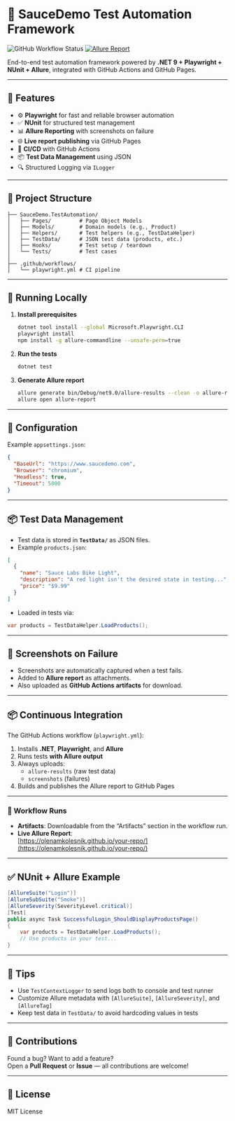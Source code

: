 # 🧪 SauceDemo Test Automation Framework

![GitHub Workflow Status](https://github.com/olenamkolesnik/SauceDemo.TestAutomation/actions/workflows/playwright.yml/badge.svg)
[![Allure Report](https://img.shields.io/badge/Allure-Report-ff69b4)](https://olenamkolesnik.github.io/SauceDemo.TestAutomation/)

End-to-end test automation framework powered by **.NET 9 + Playwright + NUnit + Allure**, integrated with GitHub Actions and GitHub Pages.

---

## 🚀 Features
- ⚙️ **Playwright** for fast and reliable browser automation
- ✅ **NUnit** for structured test management
- 📊 **Allure Reporting** with screenshots on failure
- 🌐 **Live report publishing** via GitHub Pages
- 🔁 **CI/CD** with GitHub Actions
- 📦 **Test Data Management** using JSON
- 🔍 Structured Logging via `ILogger`

---

## 📁 Project Structure

```
├── SauceDemo.TestAutomation/
│   ├── Pages/         # Page Object Models
│   ├── Models/        # Domain models (e.g., Product)
│   ├── Helpers/       # Test helpers (e.g., TestDataHelper)
│   ├── TestData/      # JSON test data (products, etc.)
│   ├── Hooks/         # Test setup / teardown
│   └── Tests/         # Test cases
│
├── .github/workflows/
│   └── playwright.yml # CI pipeline
```

---

## 🧪 Running Locally

1. **Install prerequisites**
   ```bash
   dotnet tool install --global Microsoft.Playwright.CLI
   playwright install
   npm install -g allure-commandline --unsafe-perm=true
   ```

2. **Run the tests**
   ```bash
   dotnet test
   ```

3. **Generate Allure report**
   ```bash
   allure generate bin/Debug/net9.0/allure-results --clean -o allure-report
   allure open allure-report
   ```

---

## 🔧 Configuration

Example `appsettings.json`:
```json
{
  "BaseUrl": "https://www.saucedemo.com",
  "Browser": "chromium",
  "Headless": true,
  "Timeout": 5000
}
```

---

## 📦 Test Data Management

- Test data is stored in **`TestData/`** as JSON files.  
- Example `products.json`:
```json
[
  {
    "name": "Sauce Labs Bike Light",
    "description": "A red light isn't the desired state in testing...",
    "price": "$9.99"
  }
]
```
- Loaded in tests via:
```csharp
var products = TestDataHelper.LoadProducts();
```

---

## 📸 Screenshots on Failure

- Screenshots are automatically captured when a test fails.
- Added to **Allure report** as attachments.
- Also uploaded as **GitHub Actions artifacts** for download.

---

## 📦 Continuous Integration

The GitHub Actions workflow (`playwright.yml`):
1. Installs **.NET**, **Playwright**, and **Allure**
2. Runs tests **with Allure output**
3. Always uploads:
   - `allure-results` (raw test data)
   - `screenshots` (failures)
4. Builds and publishes the Allure report to GitHub Pages

---

### 🔗 Workflow Runs
- **Artifacts**: Downloadable from the “Artifacts” section in the workflow run.
- **Live Allure Report**:  
  [https://olenamkolesnik.github.io/your-repo/](https://olenamkolesnik.github.io/your-repo/)

---

## ✅ NUnit + Allure Example

```csharp
[AllureSuite("Login")]
[AllureSubSuite("Smoke")]
[AllureSeverity(SeverityLevel.critical)]
[Test]
public async Task SuccessfulLogin_ShouldDisplayProductsPage()
{
    var products = TestDataHelper.LoadProducts();
    // Use products in your test...
}
```

---

## 🧠 Tips
- Use `TestContextLogger` to send logs both to console and test runner
- Customize Allure metadata with `[AllureSuite]`, `[AllureSeverity]`, and `[AllureTag]`
- Keep test data in `TestData/` to avoid hardcoding values in tests

---

## 🙌 Contributions
Found a bug? Want to add a feature?  
Open a **Pull Request** or **Issue** — all contributions are welcome!

---

## 📄 License
MIT License
